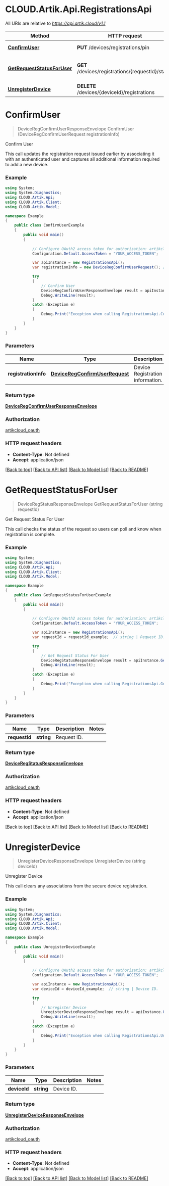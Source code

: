 # CLOUD.Artik.Api.RegistrationsApi

All URIs are relative to *https://api.artik.cloud/v1.1*

Method | HTTP request | Description
------------- | ------------- | -------------
[**ConfirmUser**](RegistrationsApi.md#confirmuser) | **PUT** /devices/registrations/pin | Confirm User
[**GetRequestStatusForUser**](RegistrationsApi.md#getrequeststatusforuser) | **GET** /devices/registrations/{requestId}/status | Get Request Status For User
[**UnregisterDevice**](RegistrationsApi.md#unregisterdevice) | **DELETE** /devices/{deviceId}/registrations | Unregister Device


<a name="confirmuser"></a>
# **ConfirmUser**
> DeviceRegConfirmUserResponseEnvelope ConfirmUser (DeviceRegConfirmUserRequest registrationInfo)

Confirm User

This call updates the registration request issued earlier by associating it with an authenticated user and captures all additional information required to add a new device.

### Example
```csharp
using System;
using System.Diagnostics;
using CLOUD.Artik.Api;
using CLOUD.Artik.Client;
using CLOUD.Artik.Model;

namespace Example
{
    public class ConfirmUserExample
    {
        public void main()
        {
            
            // Configure OAuth2 access token for authorization: artikcloud_oauth
            Configuration.Default.AccessToken = "YOUR_ACCESS_TOKEN";

            var apiInstance = new RegistrationsApi();
            var registrationInfo = new DeviceRegConfirmUserRequest(); // DeviceRegConfirmUserRequest | Device Registration information.

            try
            {
                // Confirm User
                DeviceRegConfirmUserResponseEnvelope result = apiInstance.ConfirmUser(registrationInfo);
                Debug.WriteLine(result);
            }
            catch (Exception e)
            {
                Debug.Print("Exception when calling RegistrationsApi.ConfirmUser: " + e.Message );
            }
        }
    }
}
```

### Parameters

Name | Type | Description  | Notes
------------- | ------------- | ------------- | -------------
 **registrationInfo** | [**DeviceRegConfirmUserRequest**](DeviceRegConfirmUserRequest.md)| Device Registration information. | 

### Return type

[**DeviceRegConfirmUserResponseEnvelope**](DeviceRegConfirmUserResponseEnvelope.md)

### Authorization

[artikcloud_oauth](../README.md#artikcloud_oauth)

### HTTP request headers

 - **Content-Type**: Not defined
 - **Accept**: application/json

[[Back to top]](#) [[Back to API list]](../README.md#documentation-for-api-endpoints) [[Back to Model list]](../README.md#documentation-for-models) [[Back to README]](../README.md)

<a name="getrequeststatusforuser"></a>
# **GetRequestStatusForUser**
> DeviceRegStatusResponseEnvelope GetRequestStatusForUser (string requestId)

Get Request Status For User

This call checks the status of the request so users can poll and know when registration is complete.

### Example
```csharp
using System;
using System.Diagnostics;
using CLOUD.Artik.Api;
using CLOUD.Artik.Client;
using CLOUD.Artik.Model;

namespace Example
{
    public class GetRequestStatusForUserExample
    {
        public void main()
        {
            
            // Configure OAuth2 access token for authorization: artikcloud_oauth
            Configuration.Default.AccessToken = "YOUR_ACCESS_TOKEN";

            var apiInstance = new RegistrationsApi();
            var requestId = requestId_example;  // string | Request ID.

            try
            {
                // Get Request Status For User
                DeviceRegStatusResponseEnvelope result = apiInstance.GetRequestStatusForUser(requestId);
                Debug.WriteLine(result);
            }
            catch (Exception e)
            {
                Debug.Print("Exception when calling RegistrationsApi.GetRequestStatusForUser: " + e.Message );
            }
        }
    }
}
```

### Parameters

Name | Type | Description  | Notes
------------- | ------------- | ------------- | -------------
 **requestId** | **string**| Request ID. | 

### Return type

[**DeviceRegStatusResponseEnvelope**](DeviceRegStatusResponseEnvelope.md)

### Authorization

[artikcloud_oauth](../README.md#artikcloud_oauth)

### HTTP request headers

 - **Content-Type**: Not defined
 - **Accept**: application/json

[[Back to top]](#) [[Back to API list]](../README.md#documentation-for-api-endpoints) [[Back to Model list]](../README.md#documentation-for-models) [[Back to README]](../README.md)

<a name="unregisterdevice"></a>
# **UnregisterDevice**
> UnregisterDeviceResponseEnvelope UnregisterDevice (string deviceId)

Unregister Device

This call clears any associations from the secure device registration.

### Example
```csharp
using System;
using System.Diagnostics;
using CLOUD.Artik.Api;
using CLOUD.Artik.Client;
using CLOUD.Artik.Model;

namespace Example
{
    public class UnregisterDeviceExample
    {
        public void main()
        {
            
            // Configure OAuth2 access token for authorization: artikcloud_oauth
            Configuration.Default.AccessToken = "YOUR_ACCESS_TOKEN";

            var apiInstance = new RegistrationsApi();
            var deviceId = deviceId_example;  // string | Device ID.

            try
            {
                // Unregister Device
                UnregisterDeviceResponseEnvelope result = apiInstance.UnregisterDevice(deviceId);
                Debug.WriteLine(result);
            }
            catch (Exception e)
            {
                Debug.Print("Exception when calling RegistrationsApi.UnregisterDevice: " + e.Message );
            }
        }
    }
}
```

### Parameters

Name | Type | Description  | Notes
------------- | ------------- | ------------- | -------------
 **deviceId** | **string**| Device ID. | 

### Return type

[**UnregisterDeviceResponseEnvelope**](UnregisterDeviceResponseEnvelope.md)

### Authorization

[artikcloud_oauth](../README.md#artikcloud_oauth)

### HTTP request headers

 - **Content-Type**: Not defined
 - **Accept**: application/json

[[Back to top]](#) [[Back to API list]](../README.md#documentation-for-api-endpoints) [[Back to Model list]](../README.md#documentation-for-models) [[Back to README]](../README.md)

